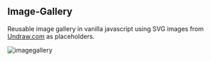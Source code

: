 ## Image-Gallery
Reusable image gallery in vanilla javascript using SVG images from [Undraw.com](https://undraw.com) as placeholders.

![imagegallery](https://user-images.githubusercontent.com/41505038/51430809-79669880-1bdd-11e9-9fd1-5b350520c2fe.gif)
